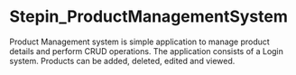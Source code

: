 # Stepin_ProductManagementSystem

Product Management system is simple application to manage product details and perform CRUD operations.
The application consists of a Login system.
Products can be added, deleted, edited and viewed.
